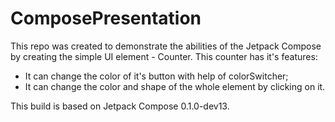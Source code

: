 # ComposePresentation
This repo was created to demonstrate the abilities of the Jetpack Compose by creating the simple UI element - Counter.
This counter has it's features:
  - It can change the color of it's button with help of colorSwitcher;
  - It can change the color and shape of the whole element by clicking on it.

This build is based on Jetpack Compose 0.1.0-dev13.
